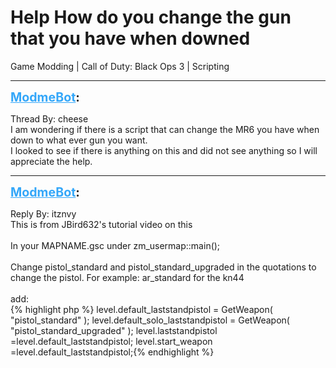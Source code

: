 # Help How do you change the gun that you have when downed
Game Modding | Call of Duty: Black Ops 3 | Scripting

---
<strong style="font-size: 1.4em;"><span style="text-decoration: underline;text-decoration-color: #34a7f9;"><span style="color:#34a7f9;">ModmeBot</span></span>:</strong>

<p>Thread By: cheese<br />I am wondering if there is a script that can change the MR6 you have when down to what ever gun you want. <br />I looked to see if there is anything on this and did not see anything so I will appreciate the help.</p>

---
<strong style="font-size: 1.4em;"><span style="text-decoration: underline;text-decoration-color: #34a7f9;"><span style="color:#34a7f9;">ModmeBot</span></span>:</strong>

<p>Reply By: itznvy<br />This is from JBird632&#39;s tutorial video on this<br /> <br />In your MAPNAME.gsc under zm_usermap::main();<br /> <br />Change pistol_standard and pistol_standard_upgraded in the quotations to change the pistol. For example: ar_standard for the kn44<br /> <br />add: <br />{% highlight php %}
level.default_laststandpistol	= GetWeapon( "pistol_standard" );
	level.default_solo_laststandpistol = GetWeapon( "pistol_standard_upgraded" );
	level.laststandpistol 		=level.default_laststandpistol;
	level.start_weapon		=level.default_laststandpistol;{% endhighlight %}
</p>
